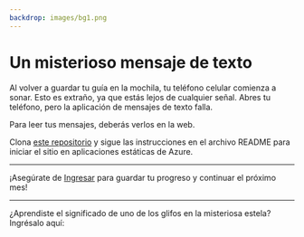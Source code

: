 ```yaml
---
backdrop: images/bg1.png
---
```


# Un misterioso mensaje de texto

Al volver a guardar tu guía en la mochila, tu teléfono celular comienza a sonar. Esto es extraño, ya que estás lejos de cualquier señal. Abres tu teléfono, pero la aplicación de mensajes de texto falla.

Para leer tus mensajes, deberás verlos en la web.

Clona [este repositorio](https://github.com/MicrosoftDocs/Azure-Maya-Mystery-Challenge-1) y sigue las instrucciones en el archivo README para iniciar el sitio en aplicaciones estáticas de Azure.

<hr class="m-5"/>

¡Asegúrate de [Ingresar](../../login) para guardar tu progreso y continuar el próximo mes!

<hr class="m-5"/>

¿Aprendiste el significado de uno de los glifos en la misteriosa estela? Ingrésalo aquí:

<Challenge1/>
